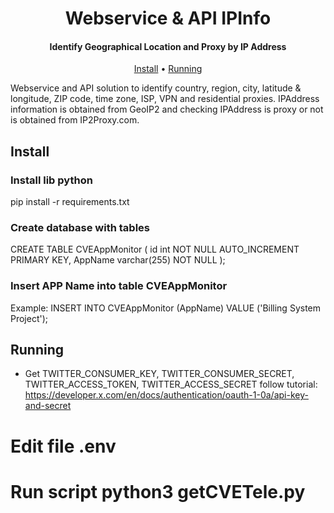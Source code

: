 <h1 align="center">
  Webservice & API IPInfo
</h1>

<h4 align="center"> Identify Geographical Location and Proxy by IP Address </h4>

<p align="center">
  <a href="#install">Install</a> •
  <a href="#api-documentation">Running</a> 
</p>

Webservice and API solution to identify country, region, city, latitude & longitude, ZIP code, time zone, ISP, VPN and residential proxies. IPAddress information is obtained from GeoIP2 and checking IPAddress is proxy or not is obtained from IP2Proxy.com.

## Install
### Install lib python
pip install -r requirements.txt

### Create database with tables
CREATE TABLE CVEAppMonitor (
    id int NOT NULL AUTO_INCREMENT PRIMARY KEY,
    AppName varchar(255) NOT NULL
);

### Insert APP Name into table CVEAppMonitor
Example: INSERT INTO CVEAppMonitor (AppName) VALUE ('Billing System Project');

## Running
- Get TWITTER_CONSUMER_KEY, TWITTER_CONSUMER_SECRET, TWITTER_ACCESS_TOKEN, TWITTER_ACCESS_SECRET follow tutorial: https://developer.x.com/en/docs/authentication/oauth-1-0a/api-key-and-secret
# Edit file .env
# Run script python3 getCVETele.py
